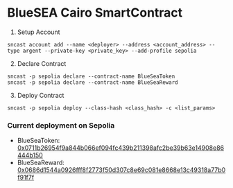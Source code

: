 BlueSEA Cairo SmartContract
===

1. Setup Account

```
sncast account add --name <deployer> --address <account_address> --type argent --private-key <private_key> --add-profile sepolia
```

2. Declare Contract

```
sncast -p sepolia declare --contract-name BlueSeaToken
sncast -p sepolia declare --contract-name BlueSeaReward
```

3. Deploy Contract

```
sncast -p sepolia deploy --class-hash <class_hash> -c <list_params>
```

### Current deployment on Sepolia
- BlueSeaToken: [0x0711b26954f9a844b066ef094fc439b211398afc2be39b63e14908e86444b150](https://sepolia.starkscan.co/token/0x0711b26954f9a844b066ef094fc439b211398afc2be39b63e14908e86444b150)
- BlueSeaReward: [0x0686d1544a0926fff8f2773f50d307c8e69c081e8668e13c49318a77b0f91f7f](https://sepolia.starkscan.co/contract/0x0686d1544a0926fff8f2773f50d307c8e69c081e8668e13c49318a77b0f91f7f)
